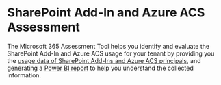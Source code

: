 # SharePoint Add-In and Azure ACS Assessment

The Microsoft 365 Assessment Tool helps you identify and evaluate the SharePoint Add-In and Azure ACS usage for your tenant by providing you the [usage data of SharePoint Add-Ins and Azure ACS principals](assess.md), and generating a [Power BI report](report-intro.md) to help you understand the collected information.
